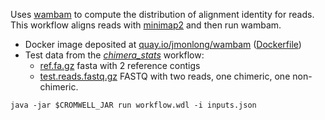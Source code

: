 Uses [wambam](https://github.com/rlorigro/wambam) to compute the distribution of alignment identity for reads.
This workflow aligns reads with [minimap2](https://github.com/lh3/minimap2) and then run wambam.

- Docker image deposited at [quay.io/jmonlong/wambam](https://quay.io/repository/jmonlong/wambam) ([Dockerfile](https://github.com/jmonlong/docker-wambam))
- Test data from the [*chimera_stats*](../chimera_stats) workflow:
  - [ref.fa.gz](../chimera_stats/ref.fa.gz) fasta with 2 reference contigs
  - [test.reads.fastq.gz](../chimera_stats/test.reads.fastq.gz) FASTQ with two reads, one chimeric, one non-chimeric.

~~~
java -jar $CROMWELL_JAR run workflow.wdl -i inputs.json
~~~

